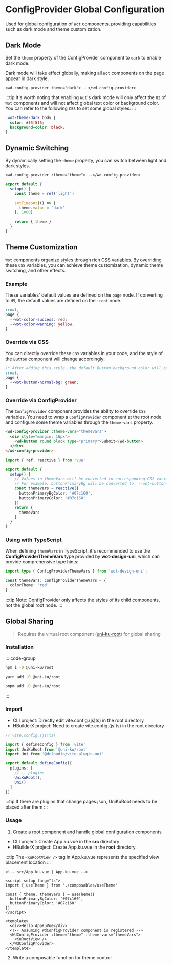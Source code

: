 # ConfigProvider Global Configuration

Used for global configuration of `Wot` components, providing capabilities such as dark mode and theme customization.

## Dark Mode

Set the `theme` property of the ConfigProvider component to `dark` to enable dark mode.

Dark mode will take effect globally, making all `Wot` components on the page appear in dark style.

```vue
<wd-config-provider theme="dark">...</wd-config-provider>
```

:::tip
It's worth noting that enabling `Wot`'s dark mode will only affect the `UI` of `Wot` components and will not affect global text color or background color. You can refer to the following `CSS` to set some global styles:
:::

```css
.wot-theme-dark body {
  color: #f5f5f5;
  background-color: black;
}
```

## Dynamic Switching

By dynamically setting the `theme` property, you can switch between light and dark styles.

```vue
<wd-config-provider :theme="theme">...</wd-config-provider>
```

```ts
export default {
  setup() {
    const theme = ref('light')

    setTimeout(() => {
      theme.value = 'dark'
    }, 1000)

    return { theme }
  }
}
```

## Theme Customization

`Wot` components organize styles through rich [CSS variables](https://developer.mozilla.org/en-US/docs/Web/CSS/Using_CSS_custom_properties). By overriding these `CSS` variables, you can achieve theme customization, dynamic theme switching, and other effects.

### Example

These variables' default values are defined on the `page` node. If converting to `H5`, the default values are defined on the `:root` node.

```css
:root,
page {
  --wot-color-success: red;
  --wot-color-warning: yellow;
}
```

### Override via CSS

You can directly override these `CSS` variables in your code, and the style of the `Button` component will change accordingly:

```css
/* After adding this style, the default Button background color will become green */
:root,
page {
  --wot-button-normal-bg: green;
}
```

### Override via ConfigProvider

The `ConfigProvider` component provides the ability to override `CSS` variables. You need to wrap a `ConfigProvider` component at the root node and configure some theme variables through the `theme-vars` property.

```html
<wd-config-provider :theme-vars="themeVars">
  <div style="margin: 16px">
    <wd-button round block type="primary">Submit</wd-button>
  </div>
</wd-config-provider>
```

```ts
import { ref, reactive } from 'vue'

export default {
  setup() {
    // Values in themeVars will be converted to corresponding CSS variables
    // For example, buttonPrimaryBg will be converted to `--wot-button-primary-bg-color`
    const themeVars = reactive({
      buttonPrimaryBgColor: '#07c160',
      buttonPrimaryColor: '#07c160'
    })
    return {
      themeVars
    }
  }
}
```

### Using with TypeScript
When defining `themeVars` in TypeScript, it's recommended to use the __ConfigProviderThemeVars__ type provided by __wot-design-uni__, which can provide comprehensive type hints:

```ts
import type { ConfigProviderThemeVars } from 'wot-design-uni';

const themeVars: ConfigProviderThemeVars = {
  colorTheme: 'red'
}
```

:::tip
Note: ConfigProvider only affects the styles of its child components, not the global root node.
:::

## Global Sharing

> Requires the virtual root component ([uni-ku-root](https://github.com/uni-ku/root)) for global sharing

### Installation

::: code-group
```bash [npm]
npm i -D @uni-ku/root
```

```bash [yarn]
yarn add -D @uni-ku/root
```

```bash [pnpm]
pnpm add -D @uni-ku/root
```
:::

### Import

- CLI project: Directly edit vite.config.(js|ts) in the root directory
- HBuilderX project: Need to create vite.config.(js|ts) in the root directory

```ts
// vite.config.(js|ts)

import { defineConfig } from 'vite'
import UniKuRoot from '@uni-ku/root'
import Uni from '@dcloudio/vite-plugin-uni'

export default defineConfig({
  plugins: [
    // ...plugins
    UniKuRoot(),
    Uni()
  ]
})
```

:::tip
If there are plugins that change pages.json, UniKuRoot needs to be placed after them
:::

### Usage

1. Create a root component and handle global configuration components

- CLI project: Create App.ku.vue in the **src** directory
- HBuilderX project: Create App.ku.vue in the **root** directory

:::tip
The `<KuRootView />` tag in App.ku.vue represents the specified view placement location
:::

```vue
<!-- src/App.ku.vue | App.ku.vue -->

<script setup lang="ts">
import { useTheme } from './composables/useTheme'

const { theme, themeVars } = useTheme({
  buttonPrimaryBgColor: '#07c160',
  buttonPrimaryColor: '#07c160'
})
</script>

<template>
  <div>Hello AppKuVue</div>
  <!-- Assuming WdConfigProvider component is registered -->
  <WdConfigProvider :theme="theme" :theme-vars="themeVars">
    <KuRootView />
  </WdConfigProvider>
</template>
```

2. Write a composable function for theme control